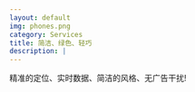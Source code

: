 ```yaml
---
layout: default
img: phones.png
category: Services
title: 简洁、绿色、轻巧
description: |
---
```

  精准的定位、实时数据、简洁的风格、无广告干扰!
